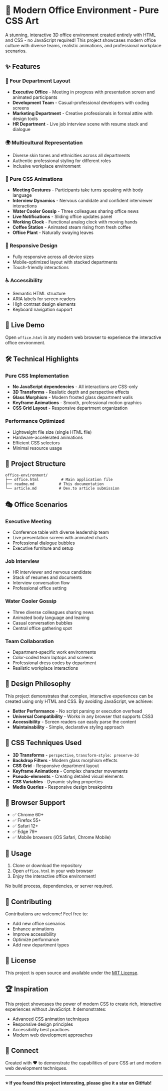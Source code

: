 # 🏢 Modern Office Environment - Pure CSS Art

A stunning, interactive 3D office environment created entirely with HTML and CSS - no JavaScript required! This project showcases modern office culture with diverse teams, realistic animations, and professional workplace scenarios.

## ✨ Features

### 🎯 Four Department Layout
- **Executive Office** - Meeting in progress with presentation screen and animated participants
- **Development Team** - Casual-professional developers with coding screens
- **Marketing Department** - Creative professionals in formal attire with design tools
- **HR Department** - Live job interview scene with resume stack and dialogue

### 🌍 Multicultural Representation
- Diverse skin tones and ethnicities across all departments
- Authentic professional styling for different roles
- Inclusive workplace environment

### 🎨 Pure CSS Animations
- **Meeting Gestures** - Participants take turns speaking with body language
- **Interview Dynamics** - Nervous candidate and confident interviewer interactions
- **Water Cooler Gossip** - Three colleagues sharing office news
- **Live Notifications** - Sliding office updates panel
- **Working Clock** - Functional analog clock with moving hands
- **Coffee Station** - Animated steam rising from fresh coffee
- **Office Plant** - Naturally swaying leaves

### 📱 Responsive Design
- Fully responsive across all device sizes
- Mobile-optimized layout with stacked departments
- Touch-friendly interactions

### ♿ Accessibility
- Semantic HTML structure
- ARIA labels for screen readers
- High contrast design elements
- Keyboard navigation support

## 🚀 Live Demo

Open `office.html` in any modern web browser to experience the interactive office environment.

## 🛠️ Technical Highlights

### Pure CSS Implementation
- **No JavaScript dependencies** - All interactions are CSS-only
- **3D Transforms** - Realistic depth and perspective effects
- **Glass Morphism** - Modern frosted glass department walls
- **Keyframe Animations** - Smooth, professional motion graphics
- **CSS Grid Layout** - Responsive department organization

### Performance Optimized
- Lightweight file size (single HTML file)
- Hardware-accelerated animations
- Efficient CSS selectors
- Minimal resource usage

## 📁 Project Structure

```
office-environment/
├── office.html          # Main application file
├── readme.md           # This documentation
└── article.md          # Dev.to article submission
```

## 🎭 Office Scenarios

### Executive Meeting
- Conference table with diverse leadership team
- Live presentation screen with animated charts
- Professional dialogue bubbles
- Executive furniture and setup

### Job Interview
- HR interviewer and nervous candidate
- Stack of resumes and documents
- Interview conversation flow
- Professional office setting

### Water Cooler Gossip
- Three diverse colleagues sharing news
- Animated body language and leaning
- Casual conversation bubbles
- Central office gathering spot

### Team Collaboration
- Department-specific work environments
- Color-coded team laptops and screens
- Professional dress codes by department
- Realistic workplace interactions

## 🎨 Design Philosophy

This project demonstrates that complex, interactive experiences can be created using only HTML and CSS. By avoiding JavaScript, we achieve:

- **Better Performance** - No script parsing or execution overhead
- **Universal Compatibility** - Works in any browser that supports CSS3
- **Accessibility** - Screen readers can easily parse the content
- **Maintainability** - Simple, declarative styling approach

## 🌟 CSS Techniques Used

- **3D Transforms** - `perspective`, `transform-style: preserve-3d`
- **Backdrop Filters** - Modern glass morphism effects
- **CSS Grid** - Responsive department layout
- **Keyframe Animations** - Complex character movements
- **Pseudo-elements** - Creating detailed visual elements
- **CSS Variables** - Dynamic styling properties
- **Media Queries** - Responsive design breakpoints

## 🔧 Browser Support

- ✅ Chrome 60+
- ✅ Firefox 55+
- ✅ Safari 12+
- ✅ Edge 79+
- ✅ Mobile browsers (iOS Safari, Chrome Mobile)

## 📝 Usage

1. Clone or download the repository
2. Open `office.html` in your web browser
3. Enjoy the interactive office environment!

No build process, dependencies, or server required.

## 🤝 Contributing

Contributions are welcome! Feel free to:
- Add new office scenarios
- Enhance animations
- Improve accessibility
- Optimize performance
- Add new department types

## 📄 License

This project is open source and available under the [MIT License](LICENSE).

## 🏆 Inspiration

This project showcases the power of modern CSS to create rich, interactive experiences without JavaScript. It demonstrates:
- Advanced CSS animation techniques
- Responsive design principles
- Accessibility best practices
- Modern web development approaches

## 🔗 Connect

Created with ❤️ to demonstrate the capabilities of pure CSS art and modern web development techniques.

---

**⭐ If you found this project interesting, please give it a star on GitHub!**
